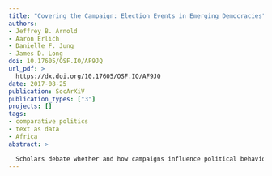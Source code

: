 ```yaml
---
title: "Covering the Campaign: Election Events in Emerging Democracies"
authors:
- Jeffrey B. Arnold
- Aaron Erlich
- Danielle F. Jung
- James D. Long
doi: 10.17605/OSF.IO/AF9JQ
url_pdf: >
  https://dx.doi.org/10.17605/OSF.IO/AF9JQ
date: 2017-08-25
publication: SocArXiV
publication_types: ["3"]
projects: []
tags:
- comparative politics
- text as data
- Africa
abstract: >

  Scholars debate whether and how campaigns influence political behavior and electoral out-comes. No consistent theoretical framework, however, defines, measures, and analyzes election-related content from within the media's coverage, particularly in emerging democracies. We apply machine learning techniques on texts from nearly 100,000 news articles during South Africa's 2014 election, and use a theoretically-informed classification of election coverage to demonstrate how the conceptual scope of elections shapes voters' campaign information environment. Our results produce distinct representations of political actors and institutions during elections: a narrow classification provides heuristics cuing race, party, and incumbent performance; a broad definition reflects policy and service concerns parties debated. Topic models and word vectors show that campaign content clusters with parties and their associations with government performance and policies, but candidates vary in how much distinct coverage they obtain on valence issues. We provide methods and evidence to replicably study electoral news coverage across developing countries.
---
```

